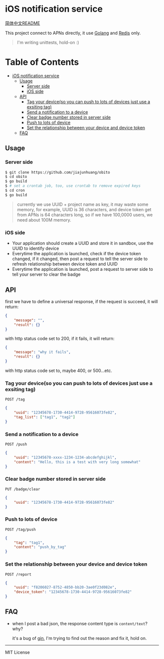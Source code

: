 # iOS notification service

[简体中文README](./README.zh.md)

This project connect to APNs directly, it use [Golang](https://golang.org/) and [Redis](https://redis.io/) only.

> I'm writing unittests, hold-on :)

Table of Contents
=================

   * [iOS notification service](#ios-notification-service)
      * [Usage](#usage)
         * [Server side](#server-side)
         * [iOS side](#ios-side)
      * [API](#api)
         * [Tag your device(so you can push to lots of devices just use a exsiting tag)](#tag-your-deviceso-you-can-push-to-lots-of-devices-just-use-a-exsiting-tag)
         * [Send a notification to a device](#send-a-notification-to-a-device)
         * [Clear badge number stored in server side](#clear-badge-number-stored-in-server-side)
         * [Push to lots of device](#push-to-lots-of-device)
         * [Set the relationship between your device and device token](#set-the-relationship-between-your-device-and-device-token)
      * [FAQ](#faq)

## Usage

### Server side

```bash
$ git clone https://github.com/jiajunhuang/obito
$ cd obito
$ go build
$ # set a crontab job, too, use crontab to remove expired keys
$ cd cron
$ go build
```

> currently we use UUID + project name as key, it may waste some memory,
> for example, UUID is 36 characters, and device token get from APNs
> is 64 characters long, so if we have 100,0000 users, we need about 100M
> memory.

### iOS side

- Your application should create a UUID and store it in sandbox, use the UUID to identify device
- Everytime the application is launched, check if the device token changed, if it changed, then post a request to tell the server side to refresh relationship between device token and UUID
- Everytime the application is launched, post a request to server side to tell your server to clear the badge

## API

first we have to define a universal response, if the request is succeed, it will return:

```json
{
    "message": "",
    "result": {}
}
```

with http status code set to 200, if it fails, it will return:

```json
{
    "message": "why it fails",
    "result": {}
}
```

with http status code set to, maybe 400, or 500...etc.

### Tag your device(so you can push to lots of devices just use a exsiting tag)

`POST /tag`

```json
{
    "uuid": "12345678-1730-4414-9728-95616073fe82",
    "tag_list": ["tag1", "tag2"]
}
```

### Send a notification to a device

`POST /push`

```json
{
    "uuid": "12345678-xxxx-1234-1234-abcdefghijkl",
    "content": "Hello, this is a test with very long somewhat"
}
```

### Clear badge number stored in server side

`PUT /badge/clear`

```json
{
    "uuid": "12345678-1730-4414-9728-95616073fe82"
}
```

### Push to lots of device

`POST /tag/push`

```json
{
    "tag": "tag1",
    "content": "push_by_tag"
}
```

### Set the relationship between your device and device token

`POST /report`

```json
{
    "uuid": "f8206027-8752-4850-bb20-3ae0f23d082e",
    "device_token": "12345678-1730-4414-9728-95616073fe82"
}
```

## FAQ

- when I post a bad json, the response content type is `content/text`? why?

    it's a bug of [gin](https://github.com/gin-gonic/gin/issues/633), I'm trying to find out the reason and fix it, hold on.

-------------------

MIT License
